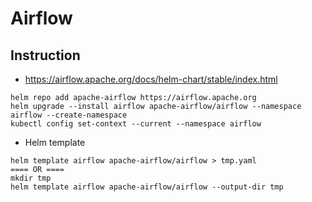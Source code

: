 # Airflow

## Instruction

- https://airflow.apache.org/docs/helm-chart/stable/index.html

```
helm repo add apache-airflow https://airflow.apache.org
helm upgrade --install airflow apache-airflow/airflow --namespace airflow --create-namespace
kubectl config set-context --current --namespace airflow
```

- Helm template
```
helm template airflow apache-airflow/airflow > tmp.yaml
==== OR ====
mkdir tmp
helm template airflow apache-airflow/airflow --output-dir tmp
```
